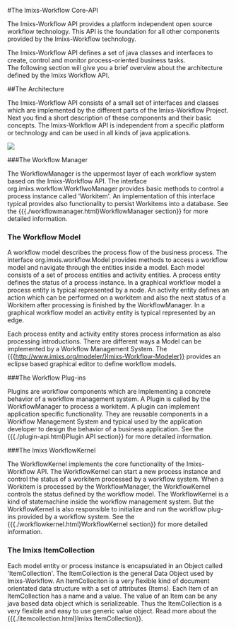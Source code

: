 #The Imixs-Workflow Core-API 
 
The Imixs-Workflow API provides a platform independent open source workflow technology. 
This API is the foundation for all other components provided by the Imixs-Workflow technology.
 
 
The Imixs-Workflow API defines a set of java classes and interfaces to create, control and monitor process-oriented business tasks.  
The following section will give you a brief overview about the architecture defined by the Imixs Workflow API.
 
##The Architecture

The Imixs-Workflow API consists of a small set of interfaces and classes which are implemented by the  different parts of the Imixs-Workflow Project. Next you find a short description of these components and their basic concepts. The Imixs-Workflow API is independent from a specific platform or technology and can be used in all kinds of java applications. 
 
<img src="../images/api-architecture.gif"/>

###The Workflow Manager

The WorkflowManager is the uppermost layer of each workflow system based on the Imixs-Workflow API. 
 The interface org.imixs.workflow.WorkflwoManager provides basic methods to control a process instance  called 'Workitem'.
An implementation of this interface typical provides also functionality to persist Workitems into a database.  See the {{{./workflowmanager.html}WorkflowManager section}} for more detailed information.
 
 
### The Workflow Model

A workflow model describes the process flow of the business process. The interface org.imxis.workflow.Model provides methods to access a workflow model and navigate through the entities inside a model. Each model consists of a set of process entities and activity entities.  A process entity defines the status of a process instance. In a graphical workflow model a process entity is typical represented by a node. An activity entity defines an action  which can be performed on a workitem and also the next status of a Workitem after processing is finished by the WorkflowManager. In a graphical workflow model an activity entity is typical represented by an edge. 

 
Each process entity and activity entity stores process information as also processing introductions.  There are different ways a Model can be implemented by a Workflow Management System.  The {{{http://www.imixs.org/modeler/}Imixs-Workflow-Modeler}} provides an eclipse based graphical editor to define workflow models.  
 


###The Workflow Plug-ins

Plugins are workflow components which are implementing a concrete behavior of a workflow management system.  A Plugin is called by the WorkflowManager to process a workitem. A plugin can implement application specific functionality. They are reusable 
 components in a Workflow Management System and typical used by the application developer to design the  behavior of a business application. 
 See the {{{./plugin-api.html}Plugin API section}} for more detailed information.

###The Imixs WorkflowKernel

The WorkflowKernel implements the core functionality of the Imixs-Workflow API. The WorkflowKernel can start a new process instance and control the status of a workitem processed by a workflow system. When a Workitem is processed by the WorkflowManager, the WorkflowKernel controls the status defined by the workflow model. The WorkflowKernel is a kind of statemachine inside the workflow management system. But the WorkflowKernel is also responsible to initialize and run the workflow plug-ins provided by a workflow system. 
 See the {{{./workflowkernel.html}WorkflowKernel section}} for more detailed information.
 
### The Imixs ItemCollection
Each model entity or process instance is encapsulated in an Object called 'ItemCollection'. The ItemCollection is the general Data Object used by Imixs-Workflow.  An ItemColleciton is a very flexible kind of document orientated data structure with a set of attributes (Items).
 Each Item of an ItemCollection  has a name and a value. The value of an Item can be any java based data object which is serializeable. Thus the ItemCollection is a very flexible and easy to use generic value object. Read more about the {{{./itemcollection.html}Imixs ItemCollection}}.
  